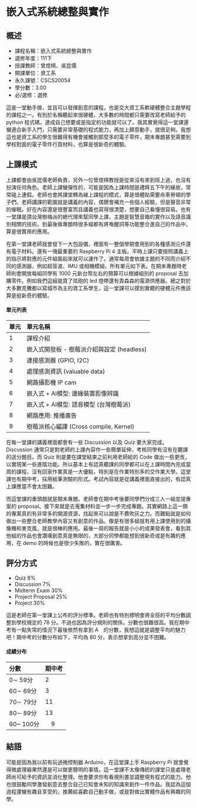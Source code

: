# 嵌入式系統總整與實作
## 概述
- 課程名稱：嵌入式系統總整與實作
- 選修年度：111下
- 授課教師：曾煜棋、吳昆儒
- 開課單位：資工系   
- 永久課號：CSCS20054
- 學分數：3.00
- 必/選修：選修

這是一堂動手做，並且可以發揮創意的課程。也是交大資工系軟硬體整合主題學程的課程之一。有別於名稱聽起來很硬體，大多數的時間都只需要改寫老師給予的 python 程式碼，達成自己想要或是指定的功能就可以了。我其實覺得這一堂課還蠻適合新手入門，只需要非常基礎的程式能力，再加上願意動手，就很足夠。我想這也是資工系的學生很難得有機會接觸到那麼多的電子零件，期末專題甚至需要到學校對面的電子零件行買材料，也算是很新奇的體驗。

## 上課模式
上課都會由吳昆儒老師負責，另外一位曾煜棋教授是從來沒有來到班上過，也沒有扮演任何角色。老師上課蠻彈性的，可能是因為上課時間是禮拜五下午的緣故，常常碰上連假。老師也會將課堂轉為線上課程的模式，算是很體貼需要舟車勞頓的學子們。老師講課的範圍就是講義的內容，偶爾會補充一些個人經驗，但是聲音非常的催眠。好在內容還是很豐富而且講義也寫得很清楚，想要自己看懂很容易。也有一堂課是請台灣樹梅派的總代理來幫同學上課，主題是智慧音箱的實作以及語音識別相關的技術。到最後做專題時很多組都有將喚醒詞等功能整合進自己的作品中。算是很實用的應用。

在第一堂課老師就會發下一大包設備，裡面有一整個學期會用到的各種感測元件還有電子材料。還有一塊最重要的 Raspberry Pi 4 主板。平時上課只要按照講義上的指示將對應的元件組裝起來就可以運作了。通常每周會依據主題的不同而介紹不同的感測器，例如超音波、IMU 或相機模組，所有單元如下表。在期末專題時老師則會開放每組同學有 1000 元新台幣左右的預算可以根據組別的 proposal 去加購零件。例如我們這組就買了炫砲的 led 燈帶還有貴森森的電源供應器。總之對於大多數克騰都以寫城市為主的資工系學生，這一堂課可以摸到實體的硬體元件應該算是挺新奇的體驗。

#### 單元列表

單元 | 單元名稱
--------|:-----
1| 課程介紹
2| 嵌入式開發板 - 樹莓派介紹與設定 (headless)
3| 連接感測器 (GPIO, I2C)
4| 處理感測資訊 (valuable data)
5| 網路攝影機 IP cam
6| 嵌入式 + AI模型: 邊緣裝置影像辨識
7| 嵌入式 + AI模型: 語音模型 (台灣樹莓派)
8| 網路應用: 推播廣告
9| 樹莓派核心編譯 (Cross compile, Kernel)

在每一堂課的講義裡面都會有一些 Discussion 以及 Quiz 要大家完成。 Discussion 通常只是對老師的上課內容作一些簡單延伸，考核同學有沒有在聽課的送分題目。而 Quiz 則是要在課堂結束之前利用老師給的 Code 做出一些更改，以實現某一些進階功能。所以基本上有認真聽課的同學都可以在上課時間內完成當周的課程，沒有回家作業真是一大優點，特別是在作業特別多的交作業大學。這堂課也有期中考，採用紙筆測驗的形式。考試內容就是從講義裡面直接出的，有認真上課應當不會太困難。

而這堂課的重頭戲就是期末專題。老師會在期中考後要同學們分成三人一組並提專案的 proposal。接下來就是去蒐集材料並一步一步完成專題。其實網路上這一類的專案真的有非常多的開源資源，找起來可以說是不費吹灰之力。而難點就是如何做出一些整合老師教學內容又有創意的作品。像是有很多組就有用上課使用到的攝像機和麥克風，就是很棒的應用。最後一周的報告就是小小的成果發表會，看到其他組的作品也會讚嘆創意真是無限的，大部分同學都能想到很新奇或是有趣的應用，在 demo 的時候也是很少失敗的，實在很厲害。


## 評分方式

- Quiz 8%
- Discussion 7%
- Midterm Exam 30%
- Project Proposal 25%
- Project 30%

這是老師在第一堂課上公布的評分標準。老師也有特別標明會將全班的平均分數調整到學校規定的 78 分。不過也因為評分規則的關係，分數也很難很高。我在期中考有一點失常的情況下最後依然有拿到 A　的分數，我想這就是調整平均的魅力吧！期中考的分數分布如下，平均為 80 分，表示想拿到高分並不困難。

#### 成績分布
分數 | 期中考 
:------|:-----
0∼ 59分     | 2   
60∼ 69分    | 3 　 
70∼ 79分    | 11 　
80∼ 89分    | 13　 
90~ 100分   |　9

## 結語

可能是因為我以前有玩過微控制器 Arduino，在這堂課上手 Raspberry Pi 就會覺得微處理器果然還是可以做更聰明的事情。這一堂課不太像傳統的課堂只是處理老師尚可給予的資訊並消化整理。他會要求你有看規則書並調整現有程式的能力。他也很鼓勵同學激發創意去整合自己已知會未知的知識來創作一件作品。我認為這個過程還蠻有趣且享受的，推薦給喜歡自己動手做，或是對做出實體作品有興趣的同學。



